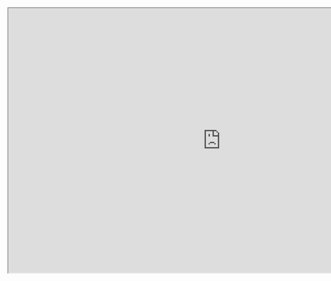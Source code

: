 <iframe src="https://i.simmer.io/@SpaceChuck/mobil-taze-adam" style="width:960px;height:600px"></iframe>
